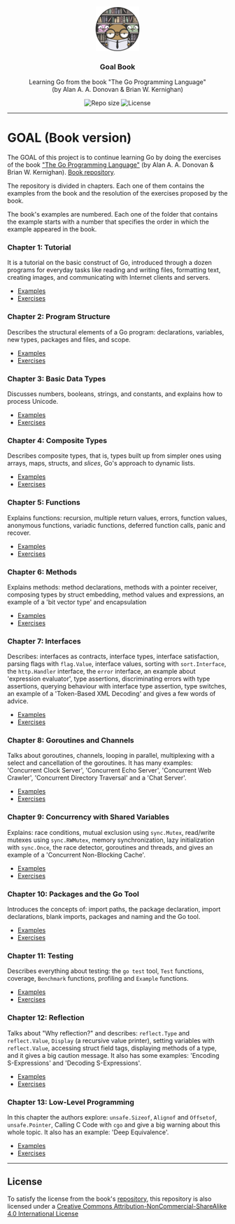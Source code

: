 <p align="center">
  <img src="media/goal-book-logo.png" width="100" alt="Repository logo" />
</p>
<h3 align="center">Goal Book</h3>
<p align="center">Learning Go from the book "The Go Programming Language" </br> (by Alan A. A. Donovan & Brian W. Kernighan)<p>
<p align="center">
    <img src="https://img.shields.io/github/repo-size/lhbelfanti/goal-book?label=Repo%20size" alt="Repo size" />
    <img src="https://img.shields.io/github/license/lhbelfanti/goal-book?label=License" alt="License" />
</p>

---
# GOAL (Book version)

The GOAL of this project is to continue learning Go by doing the exercises of the book ["The Go Programming Language"](http://www.gopl.io/) (by Alan A. A. Donovan & Brian W. Kernighan).
[Book repository](https://github.com/adonovan/gopl.io/).

The repository is divided in chapters. Each one of them contains the examples from the book and the resolution of the exercises proposed by the book.

The book's examples are numbered. Each one of the folder that contains the example starts with a number that specifies the order in which the example appeared in the book.


### Chapter 1: Tutorial
It is a tutorial on the basic construct of Go, introduced through a dozen programs for everyday tasks like reading and writing files, formatting text, creating images, and communicating with Internet clients and servers.

- [Examples](./chapter1/examples)
- [Exercises](./chapter1/exercises)


### Chapter 2: Program Structure
Describes the structural elements of a Go program: declarations, variables, new types, packages and files, and scope.

- [Examples](./chapter2/examples)
- [Exercises](./chapter2/exercises)

### Chapter 3: Basic Data Types
Discusses numbers, booleans, strings, and constants, and explains how to process Unicode.

- [Examples](./chapter3/examples)
- [Exercises](./chapter3/exercises)

### Chapter 4: Composite Types
Describes composite types, that is, types built up from simpler ones using arrays, maps, structs, and _slices_, Go's approach to dynamic lists.

- [Examples](./chapter4/examples)
- [Exercises](./chapter4/exercises)

### Chapter 5: Functions
Explains functions: recursion, multiple return values, errors, function values, anonymous functions, variadic functions, deferred function calls, panic and recover.

- [Examples](./chapter5/examples)
- [Exercises](./chapter5/exercises)

### Chapter 6: Methods
Explains methods: method declarations, methods with a pointer receiver, composing types by struct embedding, method values and expressions, an example of a 'bit vector type' and encapsulation

- [Examples](./chapter6/examples)
- [Exercises](./chapter6/exercises)

### Chapter 7: Interfaces
Describes: interfaces as contracts, interface types, interface satisfaction, parsing flags with `flag.Value`, interface values, sorting with `sort.Interface`, the `http.Handler` interface, the `error` interface, an example about 'expression evaluator', type assertions, discriminating errors with type assertions, querying behaviour with interface type assertion, type switches, an example of a 'Token-Based XML Decoding' and gives a few words of advice.

- [Examples](./chapter7/examples)
- [Exercises](./chapter7/exercises)

### Chapter 8: Goroutines and Channels
Talks about goroutines, channels, looping in parallel, multiplexing with a select and cancellation of the goroutines. It has many examples: 'Concurrent Clock Server', 'Concurrent Echo Server', 'Concurrent Web Crawler', 'Concurrent Directory Traversal' and a 'Chat Server'.

- [Examples](./chapter8/examples)
- [Exercises](./chapter8/exercises)

### Chapter 9: Concurrency with Shared Variables
Explains: race conditions, mutual exclusion using `sync.Mutex`, read/write mutexes using `sync.RWMutex`, memory synchronization, lazy initialization with `sync.Once`, the race detector, goroutines and threads, and gives an example of a 'Concurrent Non-Blocking Cache'.

- [Examples](./chapter9/examples)
- [Exercises](./chapter9/exercises)

### Chapter 10: Packages and the Go Tool
Introduces the concepts of: import paths, the package declaration, import declarations, blank imports, packages and naming and the Go tool.

- [Examples](./chapter10/examples)
- [Exercises](./chapter10/exercises)

### Chapter 11: Testing
Describes everything about testing: the `go test` tool, `Test` functions, coverage, `Benchmark` functions, profiling and `Example` functions.

- [Examples](./chapter11/examples)
- [Exercises](./chapter11/exercises)

### Chapter 12: Reflection
Talks about "Why reflection?" and describes: `reflect.Type` and `reflect.Value`, `Display` (a recursive value printer), setting variables with `reflect.Value`, accessing struct field tags, displaying methods of a type, and it gives a big caution message. It also has some examples: 'Encoding S-Expressions' and 'Decoding S-Expressions'.

- [Examples](./chapter12/examples)
- [Exercises](./chapter12/exercises)

### Chapter 13: Low-Level Programming
In this chapter the authors explore: `unsafe.Sizeof`, `Alignof` and `Offsetof`, `unsafe.Pointer`, Calling C Code with `cgo` and give a big warning about this whole topic. It also has an example: 'Deep Equivalence'.

- [Examples](./chapter13/examples)
- [Exercises](./chapter13/exercises)

---
## License

To satisfy the license from the book's [repository](https://github.com/adonovan/gopl.io), this repository is also licensed under a [Creative Commons Attribution-NonCommercial-ShareAlike 4.0 International License](https://creativecommons.org/licenses/by-nc-sa/4.0/)